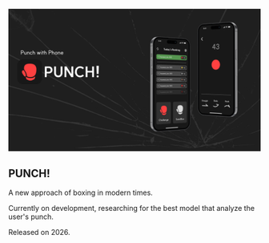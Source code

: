 ![cover image](../cover.png)

## PUNCH!

A new approach of boxing in modern times.

Currently on development, researching for the best model that analyze the user's punch.

Released on 2026.

